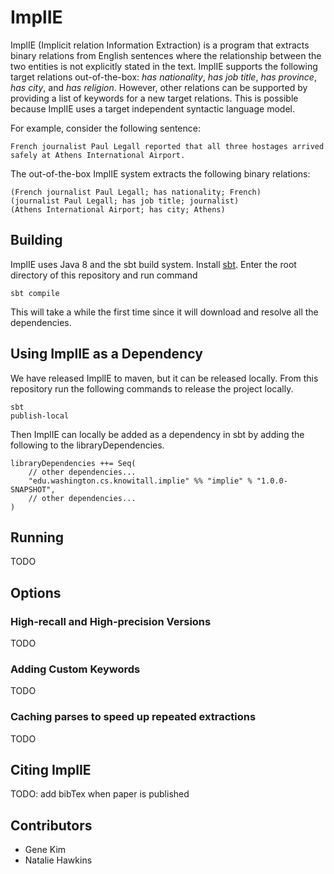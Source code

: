 # ImplIE

ImplIE (Implicit relation Information Extraction) is a program that extracts binary relations from English sentences
where the relationship between the two entities is not explicitly stated in the text.  ImplIE supports the following
target relations out-of-the-box: *has nationality*, *has job title*, *has province*, *has city*, and *has religion*.
However, other relations can be supported by providing a list of keywords for a new target relations.   This is 
possible because ImplIE uses a target independent syntactic language model.

For example, consider the following sentence:

    French journalist Paul Legall reported that all three hostages arrived safely at Athens International Airport.
  
The out-of-the-box ImplIE system extracts the following binary relations:

    (French journalist Paul Legall; has nationality; French)
    (journalist Paul Legall; has job title; journalist)
    (Athens International Airport; has city; Athens)

## Building
ImplIE uses Java 8 and the sbt build system.  Install [sbt](http://www.scala-sbt.org/release/tutorial/Setup.html).  Enter the root directory of this repository and
run command

    sbt compile
    
This will take a while the first time since it will download and resolve all the dependencies.

## Using ImplIE as a Dependency
We have released ImplIE to maven, but it can be released locally.  From this repository run the following commands to
release the project locally.

    sbt
    publish-local

Then ImplIE can locally be added as a dependency in sbt by adding the following to the libraryDependencies.

    libraryDependencies ++= Seq(
        // other dependencies...
        "edu.washington.cs.knowitall.implie" %% "implie" % "1.0.0-SNAPSHOT",
        // other dependencies...
    )
    
## Running
TODO

## Options
### High-recall and High-precision Versions
TODO

### Adding Custom Keywords
TODO

### Caching parses to speed up repeated extractions
TODO

## Citing ImplIE
TODO: add bibTex when paper is published

## Contributors
* Gene Kim
* Natalie Hawkins
